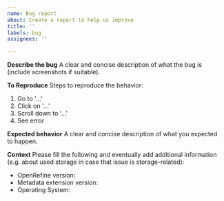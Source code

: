 ```yaml
---
name: Bug report
about: Create a report to help us improve
title: ''
labels: bug
assignees: ''

---
```


**Describe the bug**
A clear and concise description of what the bug is (include screenshots if suitable).

**To Reproduce**
Steps to reproduce the behavior:
1. Go to '...'
2. Click on '...'
3. Scroll down to '...'
4. See error

**Expected behavior**
A clear and concise description of what you expected to happen.

**Context**
Please fill the following and eventually add additional information (e.g. about used storage in case that issue is storage-related):
-   OpenRefine version:
-   Metadata extension version:
-   Operating System:
